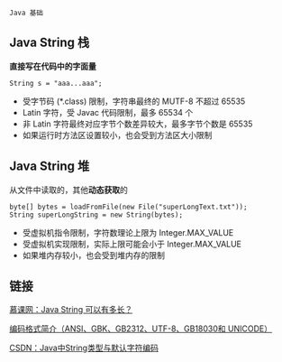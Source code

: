 `Java 基础`

## Java String 栈

**直接写在代码中的字面量**

```
String s = "aaa...aaa";
```
* 受字节码 (\*.class) 限制，字符串最终的 MUTF-8 不超过 65535
* Latin 字符，受 Javac 代码限制，最多 65534 个
* 非 Latin 字符最终对应字节个数差异较大，最多字节个数是 65535
* 如果运行时方法区设置较小，也会受到方法区大小限制

## Java String 堆
从文件中读取的，其他**动态获取**的
```
byte[] bytes = loadFromFile(new File("superLongText.txt"));
String superLongString = new String(bytes);
```

* 受虚拟机指令限制，字符数理论上限为 Integer.MAX_VALUE
* 受虚拟机实现限制，实际上限可能会小于 Integer.MAX_VALUE
* 如果堆内存较小，也会受到堆内存的限制

## 链接
[慕课网：Java String 可以有多长？](https://coding.imooc.com/lesson/317.html#mid=22289)

[编码格式简介（ANSI、GBK、GB2312、UTF-8、GB18030和 UNICODE）](https://blog.csdn.net/ldanduo/article/details/8203532/)

[CSDN：Java中String类型与默认字符编码](https://blog.csdn.net/Sugar_Rainbow/article/details/76945323)